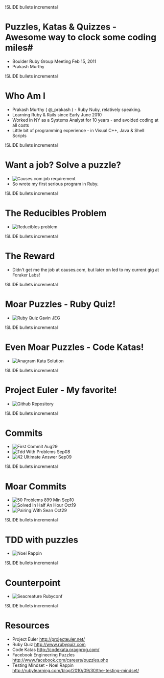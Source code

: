 !SLIDE  bullets incremental
# Puzzles, Katas & Quizzes - Awesome way to clock some coding miles#
* Boulder Ruby Group Meeting Feb 15, 2011                    
* Prakash Murthy

!SLIDE bullets incremental
# Who Am I #

* Prakash Murthy ( @_prakash ) - Ruby Nuby, relatively speaking.
* Learning Ruby & Rails since Early June 2010
* Worked in NY as a Systems Analyst for 10 years - and avoided coding at all costs 
* Little bit of programming experience - in Visual C++, Java & Shell Scripts

!SLIDE  bullets incremental
# Want a job? Solve a puzzle? #
* ![Causes.com job requirement](job_requirement.png)
* So wrote my first serious program in Ruby.

!SLIDE bullets incremental
# The Reducibles Problem #
* ![Reducibles problem](reducibles_puzzle.png)

!SLIDE bullets incremental
# The Reward #
* Didn't get me the job at causes.com, but later on led to my current gig at Foraker Labs!

!SLIDE bullets incremental
# Moar Puzzles - Ruby Quiz! #

* ![Ruby Quiz Gavin JEG](ruby_quiz_gavin_JEG.png)

!SLIDE bullets incremental
# Even Moar Puzzles - Code Katas! #

* ![Anagram Kata Solution](anagram_kata_solution.png)

!SLIDE bullets incremental
# Project Euler - My favorite! #
* ![Github Repository](github_repository.png)

!SLIDE bullets incremental
# Commits #
* ![First Commit Aug29](first_commit_aug29.png)
* ![Tdd With Problems Sep08](tdd_with_problems_sep08.png)
* ![42 Ultimate Answer Sep09](42_ultimate_answer_sep09.png)

!SLIDE bullets incremental
# Moar Commits #
* ![50 Problems 899 Min Sep10](50_problems_899_min_sep10.png)
* ![Solved In Half An Hour Oct19](solved_in_half_an_hour_oct19.png)
* ![Pairing With Sean Oct29](pairing_with_sean_oct29.png)

!SLIDE bullets incremental
# TDD with puzzles #
* ![Noel Rappin](noel_rappin.png)

!SLIDE bullets incremental
# Counterpoint #
* ![Seacreature Rubyconf](seacreature_rubyconf.png)

!SLIDE bullets incremental
# Resources #
* Project Euler http://projecteuler.net/
* Ruby Quiz http://www.rubyquiz.com
* Code Katas http://codekata.pragprog.com/
* Facebook Engineering Puzzles http://www.facebook.com/careers/puzzles.php
* Testing Mindset - Noel Rappin http://rubylearning.com/blog/2010/09/30/the-testing-mindset/